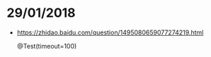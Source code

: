 # 29/01/2018  

- https://zhidao.baidu.com/question/1495080659077274219.html  

    @Test(timeout=100) 
